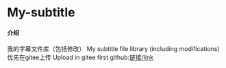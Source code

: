 # My-subtitle

#### 介绍
我的字幕文件库（包括修改）
My subtitle file library (including modifications)
优先在gitee上传
Upload in gitee first
github:[链接/link](https://github.com/Little-Data/My-subtitle)